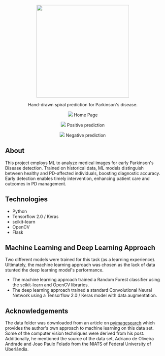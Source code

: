<p align="center">
  <img src="https://github.com/mmore21/parkinvision/blob/master/static/img/logo.png" width="300" />
</p>

<p align="center">
  Hand-drawn spiral prediction for Parkinson's disease.
</p>

<p align="center">
  <img src="https://d112y698adiu2z.cloudfront.net/photos/production/software_photos/000/929/166/datas/original.png" />
  Home Page
</p>
<p align="center">
  <img src="https://d112y698adiu2z.cloudfront.net/photos/production/software_photos/000/929/170/datas/original.png" />
  Positive prediction
</p>

</p>
<p align="center">
  <img src="https://d112y698adiu2z.cloudfront.net/photos/production/software_photos/000/929/169/datas/original.png" />
  Negative prediction
</p>

## About

This project employs ML to analyze medical images for early Parkinson's Disease detection. Trained on historical data, ML models distinguish between healthy and PD-affected individuals, boosting diagnostic accuracy. Early detection enables timely intervention, enhancing patient care and outcomes in PD management.

## Technologies

* Python
* Tensorflow 2.0 / Keras
* scikit-learn
* OpenCV
* Flask

## Machine Learning and Deep Learning Approach

Two different models were trained for this task (as a learning experience). Ultimately, the machine learning approach was chosen as the lack of data stunted the deep learning model's performance.

* The machine learning approach trained a Random Forest classifier using the scikit-learn and OpenCV libraries.
* The deep learning approach trained a standard Convolutional Neural Network using a Tensorflow 2.0 / Keras model with data augmentation.

## Acknowledgements

The data folder was downloaded from an article on [pyimagesearch](https://www.pyimagesearch.com/2019/04/29/detecting-parkinsons-disease-with-opencv-computer-vision-and-the-spiral-wave-test/) which provides the author's own approach to machine learning on this data set. Some of the computer vision techniques were derived from his post. Additionally, he mentioned the source of the data set, Adriano de Oliveira Andrade and Joao Paulo Folado from the NIATS of Federal University of Uberlândia. 

